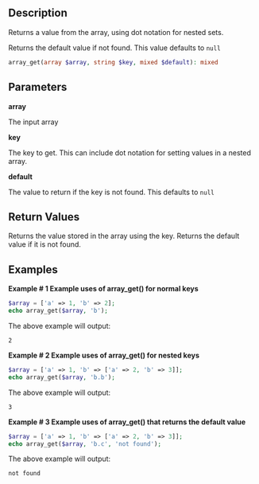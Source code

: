 ## Description

Returns a value from the array, using dot notation for nested sets.

Returns the default value if not found. This value defaults to `null`

```php
array_get(array $array, string $key, mixed $default): mixed
```

## Parameters

**array**

The input array

**key**

The key to get. This can include dot notation for setting values in a nested array.

**default**

The value to return if the key is not found. This defaults to `null`

## Return Values

Returns the value stored in the array using the key. Returns the default value if it is not found.

## Examples

**Example # 1 Example uses of array_get() for normal keys**

```php
$array = ['a' => 1, 'b' => 2];
echo array_get($array, 'b');
```

The above example will output:

```
2
```

**Example # 2 Example uses of array_get() for nested keys**

```php
$array = ['a' => 1, 'b' => ['a' => 2, 'b' => 3]];
echo array_get($array, 'b.b');
```

The above example will output:

```
3
```

**Example # 3 Example uses of array_get() that returns the default value**

```php
$array = ['a' => 1, 'b' => ['a' => 2, 'b' => 3]];
echo array_get($array, 'b.c', 'not found');
```

The above example will output:

```
not found
```